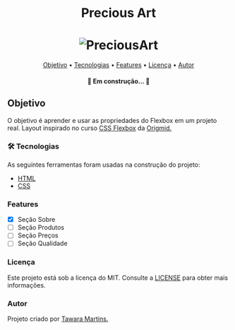 <h1 align="center">Precious Art</h1>

<h1 align="center">
    <img alt="PreciousArt" title="#PreciousArt" src="img/precious-art.png" />
  </h1>

<p align="center">
 <a href="#objetivo">Objetivo</a> •
 <a href="#tecnologias">Tecnologias</a> • 
 <a href="#features">Features</a> • 
 <a href="#licenc-a">Licença</a> • 
 <a href="#autor">Autor</a>
</p>
<h4 align="center"> 
	🚧  Em construção...  🚧
</h4>

## Objetivo

O objetivo é aprender e usar as propriedades do Flexbox em um projeto real. Layout inspirado no curso <a href="https://www.origamid.com/curso/css-flexbox/"> CSS Flexbox</a> da <a href="https://www.origamid.com/">Origmid.</a>

### 🛠 Tecnologias

As seguintes ferramentas foram usadas na construção do projeto:

- [HTML](https://developer.mozilla.org/pt-BR/docs/Web/HTML)
- [CSS](https://developer.mozilla.org/pt-BR/docs/Web/CSS)

### Features

- [x] Seção Sobre
- [ ] Seção Produtos
- [ ] Seção Preços
- [ ] Seção Qualidade

### Licença 
Este projeto está sob a licença do MIT. Consulte a [LICENSE](https://github.com/lukemorales/react-native-design-code/blob/master/LICENSE) para obter mais informações.

### Autor 
Projeto criado por <a href="https://github.com/tawaramartins">Tawara Martins.</a>
